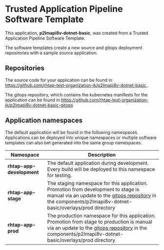 # Trusted Application Pipeline Software Template

This application, **p2lmapi8v-dotnet-basic**, was created from a Trusted Application Pipeline Software Template.

The software templates create a new source and gitops deployment repositories with a sample source application. 

## Repositories

The source code for your application can be found in [https://github.com/rhtap-test-organization-jk/p2lmapi8v-dotnet-basic ](https://github.com/rhtap-test-organization-jk/p2lmapi8v-dotnet-basic ).
 
The gitops repository, which contains the kubernetes manifests for the application can be found in 
[https://github.com/rhtap-test-organization-jk/p2lmapi8v-dotnet-basic-gitops ](https://github.com/rhtap-test-organization-jk/p2lmapi8v-dotnet-basic-gitops ) 

## Application namespaces 

The default application will be found in the following namespaces. Applications can be deployed into unique namespaces or multiple software templates can also bet generated into the same group namespaces.  

|  Namespace   |  Description   |  
| -------- | -------- |   
| **rhtap-app-development** | The default application during development. Every build will be deployed to this namespace for testing. | 
| **rhtap-app-stage** | The staging namespace for this application. Promotion from development to stage is manual via an update to the [gitops repository](https://github.com/rhtap-test-organization-jk/p2lmapi8v-dotnet-basic-gitops ) in the components/p2lmapi8v-dotnet-basic/overlays/prod directory |  
| **rhtap-app-prod** | The production namespace for this application. Promotion from stage to production is manual via an update to the [gitops repository](https://github.com/rhtap-test-organization-jk/p2lmapi8v-dotnet-basic-gitops ) in the components/p2lmapi8v-dotnet-basic/overlays/prod directory | 